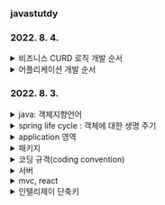 ### javastutdy

<h3>2022. 8. 4.</h3>

<details>
<summary>비즈니스 CURD 로직 개발 순서</summary>

   - 게시판
      - 저장
      - 조회(전체, 단건)
      - 수정
      - 삭제
</details>
<details>
<summary>어플리케이션  개발 순서</summary>

   - Controller
   - DB
   - Query
   - Repository
   - Service
</details>

<h3>2022. 8. 3.</h3>

<details>
<summary>java: 객체지향언어</summary>

   - 캡슐화
      - 접근제어
         - private : 자기만
         - default : 같은 패키지 내
         - protected: 상속까지
         - public : 전체
   - 추상화
      - base를 가져다 씀
   - 다양성
      - 추상화된 것들을 가져다씀
   - 상속성
      - 추상화
</details>
<details>
<summary>spring life cycle : 객체에 대한 생명 주기</summary>

   - IoC : 생성/파괴
      - java가 메모리 할당/삭제 해줌
      - JVM: GC 
      - java는 memory managed language
   - 객체 > new > 메모리 할당 : 객체화, 인스턴스   
   - 어노테이션, 빈, 컨트롤러, 서비스, 레파지토리, 오토와이어드, new
</details>
<details>
<summary>application 영역</summary>

   - client(end-user) > filter > dispatcher servlet > handler mapping > interceptor > controller > view resolver
   - filter : 전처리
      - 언어 : utf-8(인코딩)
      - logging
      - etc.
   - dispatcher servlet
      - 읽고 어디로 보내는지 설정
   - handler mapping
      - dispatcher servlet에서 넘어온 데이터
   - interceptor
      - 컨트롤러 가기 전 다듬기
   - controller
      - mvc: controller > service > repository > DB
      - validation: I/O 시 validation check 필요
         - I/O : application 범위 밖에서 들어오는 것들
            - client, db
         - validation check : required, null
   - view resolver
      - view 보여줌
   - cycle 완료 후 객체 파괴

   - client > 3tier 
      - 3tier : WEB > WAS > DB
      - WAS : spring life cycle
         - cloud : 3tier를 대여(?)해줌
            * NCP

client <-> WEB
   - http, SSL, https
      - http : header, body
         - hedaer : 요청 정보
         - body : 데이터
      - https : http에 SSL 보안 규격
</details>
<details>
<summary>패키지</summary>

   - resources
      - static : js, css, images
      - template : 화면
      - .properties : 변경점이 거의 없는 애들(코딩 규격 : coding convention)
         - prefix : 앞에다 붙일 애
         - sufix : 뒤에다 붙일 애  .html
         - thymeleaf el : jstl
         - datasource : DB
         - hikari cp
            * cp : connection pool
</details>
<details>
<summary>코딩 규격(coding convention)</summary>

   - 표준화 작업
</details>
<details>
<summary>서버</summary>

   - local, dev, qa, stg, prd(live)
</details>
<details>
<summary>mvc, react</summary>

   - mvc : embeded tomcat
   - react : embeded netty
      - 비동기(논블록킹)
</details>
<details>
<summary>인텔리제이 단축키</summary>

   - new : alt + insert
   - rename : shift + F6
</details>
